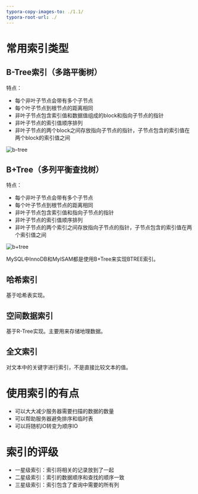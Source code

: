 ```yaml
---
typora-copy-images-to: ./1.1/
typora-root-url: ./
---
```


# 常用索引类型

## B-Tree索引（多路平衡树）

特点：

+ 每个非叶子节点会带有多个子节点
+ 每个叶子节点到根节点的距离相同
+ 非叶子节点包含索引值和数据值组成的block和指向子节点的指针
+ 非叶子节点的索引值顺序排列
+ 非叶子节点的两个block之间存放指向子节点的指针，子节点包含的索引值在两个block的索引值之间

![b-tree](/1.1/b-tree.png)

## B+Tree（多列平衡查找树）

特点：

+ 每个非叶子节点会带有多个子节点
+ 每个叶子节点到根节点的距离相同
+ 非叶子节点包含索引值和指向子节点的指针
+ 非叶子节点的索引值顺序排列
+ 非叶子节点的两个索引之间存放指向子节点的指针，子节点包含的索引值在两个索引值之间

![b+tree](/1.1/b+tree.png)

MySQL中InnoDB和MyISAM都是使用B+Tree来实现BTREE索引。

## 哈希索引

基于哈希表实现。

## 空间数据索引

基于R-Tree实现。主要用来存储地理数据。

## 全文索引

对文本中的关键字进行索引，不是直接比较文本的值。

# 使用索引的有点

+ 可以大大减少服务器需要扫描的数据的数量
+ 可以帮助服务器避免排序和临时表
+ 可以将随机IO转变为顺序IO

# 索引的评级

+ 一星级索引：索引将相关的记录放到了一起
+ 二星级索引：索引的数据顺序和查找的顺序一致
+ 三星级索引：索引包含了查询中需要的所有列